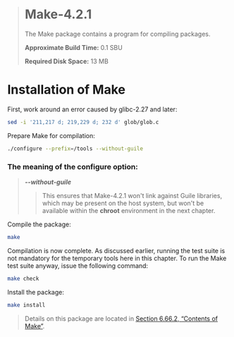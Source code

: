 > # Make-4.2.1
>
> The Make package contains a program for compiling packages.
>
> **Approximate Build Time:** 0.1 SBU
>
> **Required Disk Space:** 13 MB

# Installation of Make

First, work around an error caused by glibc-2.27 and later:

```sh
sed -i '211,217 d; 219,229 d; 232 d' glob/glob.c
```

Prepare Make for compilation:

```sh
./configure --prefix=/tools --without-guile
```

### The meaning of the configure option:

> **_--without-guile_**
>
> > This ensures that Make-4.2.1 won't link against Guile libraries, which may be present on the host system, but won't be available within the **chroot** environment in the next chapter.

Compile the package:

```sh
make
```

Compilation is now complete. As discussed earlier, running the test suite is not mandatory for the temporary tools here in this chapter. To run the Make test suite anyway, issue the following command:

```sh
make check
```

Install the package:

```sh
make install
```

> Details on this package are located in [Section 6.66.2, “Contents of Make”](../06-Installing-Basic-System-Software/66-Make-4.2.1.md).
